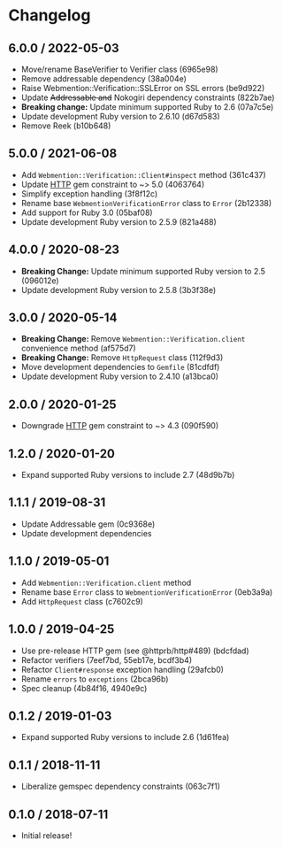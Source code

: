# Changelog

## 6.0.0 / 2022-05-03

- Move/rename BaseVerifier to Verifier class (6965e98)
- Remove addressable dependency (38a004e)
- Raise Webmention::Verification::SSLError on SSL errors (be9d922)
- Update ~~Addressable and~~ Nokogiri dependency constraints (822b7ae)
- **Breaking change:** Update minimum supported Ruby to 2.6 (07a7c5e)
- Update development Ruby version to 2.6.10 (d67d583)
- Remove Reek (b10b648)

## 5.0.0 / 2021-06-08

- Add `Webmention::Verification::Client#inspect` method (361c437)
- Update [HTTP](https://github.com/httprb/http) gem constraint to ~> 5.0 (4063764)
- Simplify exception handling (3f8f12c)
- Rename base `WebmentionVerificationError` class to `Error` (2b12338)
- Add support for Ruby 3.0 (05baf08)
- Update development Ruby version to 2.5.9 (821a488)

## 4.0.0 / 2020-08-23

- **Breaking Change:** Update minimum supported Ruby version to 2.5 (096012e)
- Update development Ruby version to 2.5.8 (3b3f38e)

## 3.0.0 / 2020-05-14

- **Breaking Change:** Remove `Webmention::Verification.client` convenience method (af575d7)
- **Breaking Change:** Remove `HttpRequest` class (112f9d3)
- Move development dependencies to `Gemfile` (81cdfdf)
- Update development Ruby version to 2.4.10 (a13bca0)

## 2.0.0 / 2020-01-25

- Downgrade [HTTP](https://github.com/httprb/http) gem constraint to ~> 4.3 (090f590)

## 1.2.0 / 2020-01-20

- Expand supported Ruby versions to include 2.7 (48d9b7b)

## 1.1.1 / 2019-08-31

- Update Addressable gem (0c9368e)
- Update development dependencies

## 1.1.0 / 2019-05-01

- Add `Webmention::Verification.client` method
- Rename base `Error` class to `WebmentionVerificationError` (0eb3a9a)
- Add `HttpRequest` class (c7602c9)

## 1.0.0 / 2019-04-25

- Use pre-release HTTP gem (see @httprb/http#489) (bdcfdad)
- Refactor verifiers (7eef7bd, 55eb17e, bcdf3b4)
- Refactor `Client#response` exception handling (29afcb0)
- Rename `errors` to `exceptions` (2bca96b)
- Spec cleanup (4b84f16, 4940e9c)

## 0.1.2 / 2019-01-03

- Expand supported Ruby versions to include 2.6 (1d61fea)

## 0.1.1 / 2018-11-11

- Liberalize gemspec dependency constraints (063c7f1)

## 0.1.0 / 2018-07-11

- Initial release!
